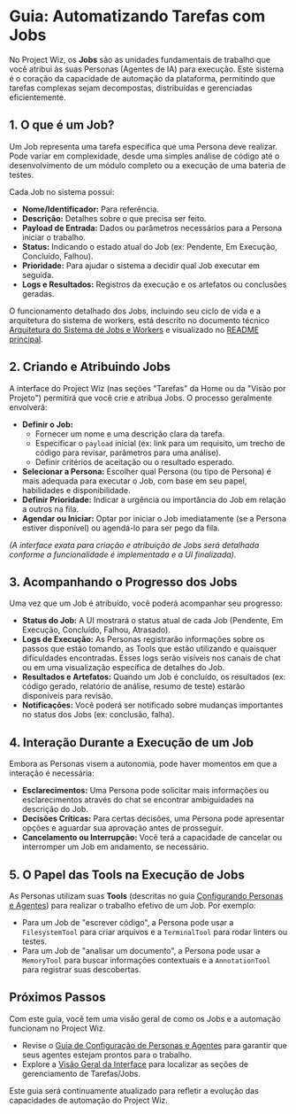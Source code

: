 # Guia: Automatizando Tarefas com Jobs

No Project Wiz, os **Jobs** são as unidades fundamentais de trabalho que você atribui às suas Personas (Agentes de IA) para execução. Este sistema é o coração da capacidade de automação da plataforma, permitindo que tarefas complexas sejam decompostas, distribuídas e gerenciadas eficientemente.

## 1. O que é um Job?

Um Job representa uma tarefa específica que uma Persona deve realizar. Pode variar em complexidade, desde uma simples análise de código até o desenvolvimento de um módulo completo ou a execução de uma bateria de testes.

Cada Job no sistema possui:

*   **Nome/Identificador:** Para referência.
*   **Descrição:** Detalhes sobre o que precisa ser feito.
*   **Payload de Entrada:** Dados ou parâmetros necessários para a Persona iniciar o trabalho.
*   **Status:** Indicando o estado atual do Job (ex: Pendente, Em Execução, Concluído, Falhou).
*   **Prioridade:** Para ajudar o sistema a decidir qual Job executar em seguida.
*   **Logs e Resultados:** Registros da execução e os artefatos ou conclusões geradas.

O funcionamento detalhado dos Jobs, incluindo seu ciclo de vida e a arquitetura do sistema de workers, está descrito no documento técnico [Arquitetura do Sistema de Jobs e Workers](../technical-documentation/01-architecture.md) e visualizado no [README principal](../../README.md#ciclo-de-vida-de-um-job).

## 2. Criando e Atribuindo Jobs

A interface do Project Wiz (nas seções "Tarefas" da Home ou da "Visão por Projeto") permitirá que você crie e atribua Jobs. O processo geralmente envolverá:

*   **Definir o Job:**
    *   Fornecer um nome e uma descrição clara da tarefa.
    *   Especificar o `payload` inicial (ex: link para um requisito, um trecho de código para revisar, parâmetros para uma análise).
    *   Definir critérios de aceitação ou o resultado esperado.
*   **Selecionar a Persona:** Escolher qual Persona (ou tipo de Persona) é mais adequada para executar o Job, com base em seu papel, habilidades e disponibilidade.
*   **Definir Prioridade:** Indicar a urgência ou importância do Job em relação a outros na fila.
*   **Agendar ou Iniciar:** Optar por iniciar o Job imediatamente (se a Persona estiver disponível) ou agendá-lo para ser pego da fila.

*(A interface exata para criação e atribuição de Jobs será detalhada conforme a funcionalidade é implementada e a UI finalizada).*

## 3. Acompanhando o Progresso dos Jobs

Uma vez que um Job é atribuído, você poderá acompanhar seu progresso:

*   **Status do Job:** A UI mostrará o status atual de cada Job (Pendente, Em Execução, Concluído, Falhou, Atrasado).
*   **Logs de Execução:** As Personas registrarão informações sobre os passos que estão tomando, as Tools que estão utilizando e quaisquer dificuldades encontradas. Esses logs serão visíveis nos canais de chat ou em uma visualização específica de detalhes do Job.
*   **Resultados e Artefatos:** Quando um Job é concluído, os resultados (ex: código gerado, relatório de análise, resumo de teste) estarão disponíveis para revisão.
*   **Notificações:** Você poderá ser notificado sobre mudanças importantes no status dos Jobs (ex: conclusão, falha).

## 4. Interação Durante a Execução de um Job

Embora as Personas visem a autonomia, pode haver momentos em que a interação é necessária:

*   **Esclarecimentos:** Uma Persona pode solicitar mais informações ou esclarecimentos através do chat se encontrar ambiguidades na descrição do Job.
*   **Decisões Críticas:** Para certas decisões, uma Persona pode apresentar opções e aguardar sua aprovação antes de prosseguir.
*   **Cancelamento ou Interrupção:** Você terá a capacidade de cancelar ou interromper um Job em andamento, se necessário.

## 5. O Papel das Tools na Execução de Jobs

As Personas utilizam suas **Tools** (descritas no guia [Configurando Personas e Agentes](./05-personas-agents.md#ferramentas-tools)) para realizar o trabalho efetivo de um Job. Por exemplo:

*   Para um Job de "escrever código", a Persona pode usar a `FilesystemTool` para criar arquivos e a `TerminalTool` para rodar linters ou testes.
*   Para um Job de "analisar um documento", a Persona pode usar a `MemoryTool` para buscar informações contextuais e a `AnnotationTool` para registrar suas descobertas.

## Próximos Passos

Com este guia, você tem uma visão geral de como os Jobs e a automação funcionam no Project Wiz.

*   Revise o [Guia de Configuração de Personas e Agentes](./05-personas-agents.md) para garantir que seus agentes estejam prontos para o trabalho.
*   Explore a [Visão Geral da Interface](./03-interface-overview.md) para localizar as seções de gerenciamento de Tarefas/Jobs.

Este guia será continuamente atualizado para refletir a evolução das capacidades de automação do Project Wiz.
